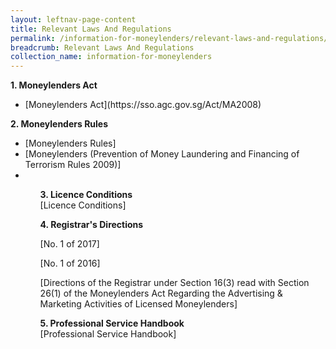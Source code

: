 ```yaml
---
layout: leftnav-page-content
title: Relevant Laws And Regulations
permalink: /information-for-moneylenders/relevant-laws-and-regulations/
breadcrumb: Relevant Laws And Regulations
collection_name: information-for-moneylenders
---
```


**1. Moneylenders Act**<br>
<ul>
  <li>[Moneylenders Act](https://sso.agc.gov.sg/Act/MA2008)</li>
</ul>

**2. Moneylenders Rules**<br>
<ul>
  <li>[Moneylenders Rules]</li>
  <li>[Moneylenders (Prevention of Money Laundering and Financing of Terrorism Rules 2009)]<li>
<ul>



**3. Licence Conditions**<br>
[Licence Conditions]

**4. Registrar's Directions**<br>

[No. 1 of 2017]

[No. 1 of 2016]

[Directions of the Registrar under Section 16(3) read with Section 26(1) of the Moneylenders Act Regarding the Advertising & Marketing Activities of Licensed Moneylenders]

**5. Professional Service Handbook**<br>
[Professional Service Handbook]
